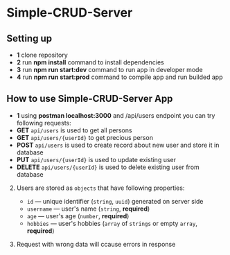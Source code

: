 # Simple-CRUD-Server

## Setting up

- **1** clone repository
- **2** run **npm install** command to install dependencies
- **3** run **npm run start:dev** command to run app in developer mode
- **4** run **npm run start:prod** command to compile app and run builded app

## How to use Simple-CRUD-Server App

- **1** using **postman localhost:3000** and /api/users endpoint you can try following requests:
- **GET** `api/users` is used to get all persons
- **GET** `api/users/{userId}` to get precious person
- **POST** `api/users` is used to create record about new user and store it in database
- **PUT** `api/users/{userId}` is used to update existing user
- **DELETE** `api/users/{userId}` is used to delete existing user from database

2. Users are stored as `objects` that have following properties:

   - `id` — unique identifier (`string`, `uuid`) generated on server side
   - `username` — user's name (`string`, **required**)
   - `age` — user's age (`number`, **required**)
   - `hobbies` — user's hobbies (`array` of `strings` or empty `array`, **required**)

3. Request with wrong data will ccause errors in response

